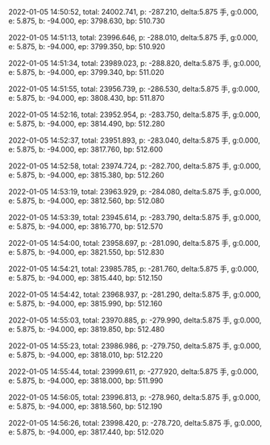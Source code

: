 2022-01-05 14:50:52, total: 24002.741, p: -287.210, delta:5.875 手, g:0.000, e: 5.875, b: -94.000, ep: 3798.630, bp: 510.730

2022-01-05 14:51:13, total: 23996.646, p: -288.010, delta:5.875 手, g:0.000, e: 5.875, b: -94.000, ep: 3799.350, bp: 510.920

2022-01-05 14:51:34, total: 23989.023, p: -288.820, delta:5.875 手, g:0.000, e: 5.875, b: -94.000, ep: 3799.340, bp: 511.020

2022-01-05 14:51:55, total: 23956.739, p: -286.530, delta:5.875 手, g:0.000, e: 5.875, b: -94.000, ep: 3808.430, bp: 511.870

2022-01-05 14:52:16, total: 23952.954, p: -283.750, delta:5.875 手, g:0.000, e: 5.875, b: -94.000, ep: 3814.490, bp: 512.280

2022-01-05 14:52:37, total: 23951.893, p: -283.040, delta:5.875 手, g:0.000, e: 5.875, b: -94.000, ep: 3817.760, bp: 512.600

2022-01-05 14:52:58, total: 23974.724, p: -282.700, delta:5.875 手, g:0.000, e: 5.875, b: -94.000, ep: 3815.380, bp: 512.260

2022-01-05 14:53:19, total: 23963.929, p: -284.080, delta:5.875 手, g:0.000, e: 5.875, b: -94.000, ep: 3812.560, bp: 512.080

2022-01-05 14:53:39, total: 23945.614, p: -283.790, delta:5.875 手, g:0.000, e: 5.875, b: -94.000, ep: 3816.770, bp: 512.570

2022-01-05 14:54:00, total: 23958.697, p: -281.090, delta:5.875 手, g:0.000, e: 5.875, b: -94.000, ep: 3821.550, bp: 512.830

2022-01-05 14:54:21, total: 23985.785, p: -281.760, delta:5.875 手, g:0.000, e: 5.875, b: -94.000, ep: 3815.440, bp: 512.150

2022-01-05 14:54:42, total: 23968.937, p: -281.290, delta:5.875 手, g:0.000, e: 5.875, b: -94.000, ep: 3815.990, bp: 512.160

2022-01-05 14:55:03, total: 23970.885, p: -279.990, delta:5.875 手, g:0.000, e: 5.875, b: -94.000, ep: 3819.850, bp: 512.480

2022-01-05 14:55:23, total: 23986.986, p: -279.750, delta:5.875 手, g:0.000, e: 5.875, b: -94.000, ep: 3818.010, bp: 512.220

2022-01-05 14:55:44, total: 23999.611, p: -277.920, delta:5.875 手, g:0.000, e: 5.875, b: -94.000, ep: 3818.000, bp: 511.990

2022-01-05 14:56:05, total: 23996.813, p: -278.960, delta:5.875 手, g:0.000, e: 5.875, b: -94.000, ep: 3818.560, bp: 512.190

2022-01-05 14:56:26, total: 23998.420, p: -278.720, delta:5.875 手, g:0.000, e: 5.875, b: -94.000, ep: 3817.440, bp: 512.020